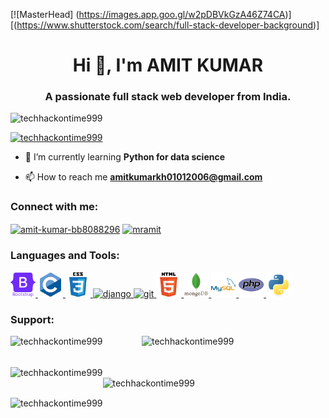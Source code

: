 [![MasterHead] (https://images.app.goo.gl/w2pDBVkGzA46Z74CA)][(https://www.shutterstock.com/search/full-stack-developer-background)]
<h1 align="center">Hi 👋, I'm AMIT KUMAR</h1>
<h3 align="center">A passionate full stack web developer from India.</h3>

<p align="left"> <img src="https://komarev.com/ghpvc/?username=techhackontime999&label=Profile%20views&color=0e75b6&style=flat" alt="techhackontime999" /> </p>

<p align="left"> <a href="https://github.com/ryo-ma/github-profile-trophy"><img src="https://github-profile-trophy.vercel.app/?username=techhackontime999" alt="techhackontime999" /></a> </p>

- 🌱 I’m currently learning **Python for data science**

- 📫 How to reach me **amitkumarkh01012006@gmail.com**

<h3 align="left">Connect with me:</h3>
<p align="left">
<a href="https://linkedin.com/in/amit-kumar-bb8088296" target="blank"><img align="center" src="https://raw.githubusercontent.com/rahuldkjain/github-profile-readme-generator/master/src/images/icons/Social/linked-in-alt.svg" alt="amit-kumar-bb8088296" height="30" width="40" /></a>
<a href="https://www.leetcode.com/mramit" target="blank"><img align="center" src="https://raw.githubusercontent.com/rahuldkjain/github-profile-readme-generator/master/src/images/icons/Social/leet-code.svg" alt="mramit" height="30" width="40" /></a>
</p>

<h3 align="left">Languages and Tools:</h3>
<p align="left"> <a href="https://getbootstrap.com" target="_blank" rel="noreferrer"> <img src="https://raw.githubusercontent.com/devicons/devicon/master/icons/bootstrap/bootstrap-plain-wordmark.svg" alt="bootstrap" width="40" height="40"/> </a> <a href="https://www.cprogramming.com/" target="_blank" rel="noreferrer"> <img src="https://raw.githubusercontent.com/devicons/devicon/master/icons/c/c-original.svg" alt="c" width="40" height="40"/> </a> <a href="https://www.w3schools.com/css/" target="_blank" rel="noreferrer"> <img src="https://raw.githubusercontent.com/devicons/devicon/master/icons/css3/css3-original-wordmark.svg" alt="css3" width="40" height="40"/> </a> <a href="https://www.djangoproject.com/" target="_blank" rel="noreferrer"> <img src="https://cdn.worldvectorlogo.com/logos/django.svg" alt="django" width="40" height="40"/> </a> <a href="https://git-scm.com/" target="_blank" rel="noreferrer"> <img src="https://www.vectorlogo.zone/logos/git-scm/git-scm-icon.svg" alt="git" width="40" height="40"/> </a> <a href="https://www.w3.org/html/" target="_blank" rel="noreferrer"> <img src="https://raw.githubusercontent.com/devicons/devicon/master/icons/html5/html5-original-wordmark.svg" alt="html5" width="40" height="40"/> </a> <a href="https://www.mongodb.com/" target="_blank" rel="noreferrer"> <img src="https://raw.githubusercontent.com/devicons/devicon/master/icons/mongodb/mongodb-original-wordmark.svg" alt="mongodb" width="40" height="40"/> </a> <a href="https://www.mysql.com/" target="_blank" rel="noreferrer"> <img src="https://raw.githubusercontent.com/devicons/devicon/master/icons/mysql/mysql-original-wordmark.svg" alt="mysql" width="40" height="40"/> </a> <a href="https://www.php.net" target="_blank" rel="noreferrer"> <img src="https://raw.githubusercontent.com/devicons/devicon/master/icons/php/php-original.svg" alt="php" width="40" height="40"/> </a> <a href="https://www.python.org" target="_blank" rel="noreferrer"> <img src="https://raw.githubusercontent.com/devicons/devicon/master/icons/python/python-original.svg" alt="python" width="40" height="40"/> </a> </p>

<h3 align="left">Support:</h3>
<p><a href="https://www.buymeacoffee.com/techhackontime999"> <img align="left" src="https://cdn.buymeacoffee.com/buttons/v2/default-yellow.png" height="50" width="210" alt="techhackontime999" /></a><a href="https://ko-fi.com/techhackontime999"> <img align="left" src="https://cdn.ko-fi.com/cdn/kofi3.png?v=3" height="50" width="210" alt="techhackontime999" /></a></p><br><br>

<p><img align="left" src="https://github-readme-stats.vercel.app/api/top-langs?username=techhackontime999&show_icons=true&locale=en&layout=compact" alt="techhackontime999" /></p>

<p>&nbsp;<img align="center" src="https://github-readme-stats.vercel.app/api?username=techhackontime999&show_icons=true&locale=en" alt="techhackontime999" /></p>

<p><img align="center" src="https://github-readme-streak-stats.herokuapp.com/?user=techhackontime999&" alt="techhackontime999" /></p>
